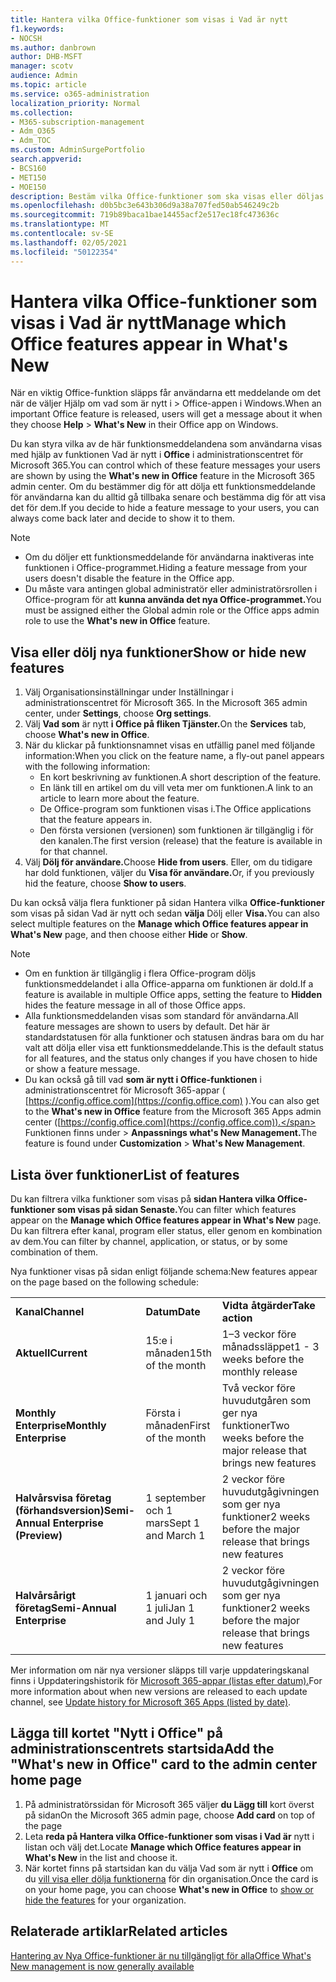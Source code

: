 ```yaml
---
title: Hantera vilka Office-funktioner som visas i Vad är nytt
f1.keywords:
- NOCSH
ms.author: danbrown
author: DHB-MSFT
manager: scotv
audience: Admin
ms.topic: article
ms.service: o365-administration
localization_priority: Normal
ms.collection:
- M365-subscription-management
- Adm_O365
- Adm_TOC
ms.custom: AdminSurgePortfolio
search.appverid:
- BCS160
- MET150
- MOE150
description: Bestäm vilka Office-funktioner som ska visas eller döljas när en användare väljer Hjälp > Vad är nytt i Office-appen i Windows med hjälp av funktionen "Vad är nytt i Office" i administrationscentret för Microsoft 365.
ms.openlocfilehash: d0b5bc3e643b306d9a38a707fed50ab546249c2b
ms.sourcegitcommit: 719b89baca1bae14455acf2e517ec18fc473636c
ms.translationtype: MT
ms.contentlocale: sv-SE
ms.lasthandoff: 02/05/2021
ms.locfileid: "50122354"
---
```

# <a name="manage-which-office-features-appear-in-whats-new"></a><span data-ttu-id="c776b-103">Hantera vilka Office-funktioner som visas i Vad är nytt</span><span class="sxs-lookup"><span data-stu-id="c776b-103">Manage which Office‎ features appear in What's New</span></span>

<span data-ttu-id="c776b-104">När en viktig Office-funktion släpps får användarna ett meddelande om det när de väljer Hjälp om vad som är nytt i  >   Office-appen i Windows.</span><span class="sxs-lookup"><span data-stu-id="c776b-104">When an important ‎Office‎ feature is released, users will get a message about it when they choose **Help** > **What's New** in their ‎‎Office‎‎ app on ‎Windows‎.</span></span>

<span data-ttu-id="c776b-105">Du kan styra vilka av de här funktionsmeddelandena som användarna visas med hjälp av funktionen Vad är nytt i **Office** i administrationscentret för Microsoft 365.</span><span class="sxs-lookup"><span data-stu-id="c776b-105">You can control which of these feature messages your users are shown by using the **What's new in Office** feature in the Microsoft 365 admin center.</span></span> <span data-ttu-id="c776b-106">Om du bestämmer dig för att dölja ett funktionsmeddelande för användarna kan du alltid gå tillbaka senare och bestämma dig för att visa det för dem.</span><span class="sxs-lookup"><span data-stu-id="c776b-106">If you decide to hide a feature message to your users, you can always come back later and decide to show it to them.</span></span>

> [!NOTE]
> - <span data-ttu-id="c776b-107">Om du döljer ett funktionsmeddelande för användarna inaktiveras inte funktionen i Office-programmet.</span><span class="sxs-lookup"><span data-stu-id="c776b-107">Hiding a feature message from your users doesn't disable the feature in the Office app.</span></span>
> - <span data-ttu-id="c776b-108">Du måste vara antingen global administratör eller administratörsrollen i Office-program för att **kunna använda det nya Office-programmet.**</span><span class="sxs-lookup"><span data-stu-id="c776b-108">You must be assigned either the Global admin role or the Office apps admin role to use the **What's new in Office** feature.</span></span>

## <a name="show-or-hide-new-features"></a><span data-ttu-id="c776b-109">Visa eller dölj nya funktioner</span><span class="sxs-lookup"><span data-stu-id="c776b-109">Show or hide new features</span></span> 

1. <span data-ttu-id="c776b-110">Välj Organisationsinställningar under Inställningar i administrationscentret för Microsoft 365. </span><span class="sxs-lookup"><span data-stu-id="c776b-110">In the Microsoft 365 admin center, under **Settings**, choose **Org settings**.</span></span>
2. <span data-ttu-id="c776b-111">Välj **Vad som** är nytt **i Office på fliken Tjänster.**</span><span class="sxs-lookup"><span data-stu-id="c776b-111">On the **Services** tab, choose **What's new in Office**.</span></span>
3. <span data-ttu-id="c776b-112">När du klickar på funktionsnamnet visas en utfällig panel med följande information:</span><span class="sxs-lookup"><span data-stu-id="c776b-112">When you click on the feature name, a fly-out panel appears with the following information:</span></span>
     - <span data-ttu-id="c776b-113">En kort beskrivning av funktionen.</span><span class="sxs-lookup"><span data-stu-id="c776b-113">A short description of the feature.</span></span>
     - <span data-ttu-id="c776b-114">En länk till en artikel om du vill veta mer om funktionen.</span><span class="sxs-lookup"><span data-stu-id="c776b-114">A link to an article to learn more about the feature.</span></span>
     - <span data-ttu-id="c776b-115">De Office-program som funktionen visas i.</span><span class="sxs-lookup"><span data-stu-id="c776b-115">The Office applications that the feature appears in.</span></span>
     - <span data-ttu-id="c776b-116">Den första versionen (versionen) som funktionen är tillgänglig i för den kanalen.</span><span class="sxs-lookup"><span data-stu-id="c776b-116">The first version (release) that the feature is available in for that channel.</span></span>
4. <span data-ttu-id="c776b-117">Välj **Dölj för användare.**</span><span class="sxs-lookup"><span data-stu-id="c776b-117">Choose **Hide from users**.</span></span> <span data-ttu-id="c776b-118">Eller, om du tidigare har dold funktionen, väljer du **Visa för användare.**</span><span class="sxs-lookup"><span data-stu-id="c776b-118">Or, if you previously hid the feature, choose **Show to users**.</span></span>

<span data-ttu-id="c776b-119">Du kan också välja flera funktioner på sidan Hantera vilka **Office-funktioner** som visas på sidan Vad är nytt och sedan **välja** Dölj eller **Visa.**</span><span class="sxs-lookup"><span data-stu-id="c776b-119">You can also select multiple features on the **Manage which ‎Office‎ features appear in What's New** page, and then choose either **Hide** or **Show**.</span></span>

> [!NOTE]
> - <span data-ttu-id="c776b-120">Om en funktion är tillgänglig i flera  Office-program döljs funktionsmeddelandet i alla Office-apparna om funktionen är dold.</span><span class="sxs-lookup"><span data-stu-id="c776b-120">If a feature is available in multiple Office apps, setting the feature to **Hidden** hides the feature message in all of those Office apps.</span></span>
> - <span data-ttu-id="c776b-121">Alla funktionsmeddelanden visas som standard för användarna.</span><span class="sxs-lookup"><span data-stu-id="c776b-121">All feature messages are shown to users by default.</span></span> <span data-ttu-id="c776b-122">Det här är standardstatusen för alla funktioner och statusen ändras bara om du har valt att dölja eller visa ett funktionsmeddelande.</span><span class="sxs-lookup"><span data-stu-id="c776b-122">This is the default status for all features, and the status only changes if you have chosen to hide or show a feature message.</span></span>
> - <span data-ttu-id="c776b-123">Du kan också gå till vad **som är nytt i Office-funktionen** i administrationscentret för Microsoft 365-appar ( [https://config.office.com](https://config.office.com) ).</span><span class="sxs-lookup"><span data-stu-id="c776b-123">You can also get to the **What's new in Office** feature from the Microsoft 365 Apps admin center ([https://config.office.com](https://config.office.com)).</span></span> <span data-ttu-id="c776b-124">Funktionen finns under   >  **Anpassnings what's New Management.**</span><span class="sxs-lookup"><span data-stu-id="c776b-124">The feature is found under **Customization** > **What's New Management**.</span></span>

## <a name="list-of-features"></a><span data-ttu-id="c776b-125">Lista över funktioner</span><span class="sxs-lookup"><span data-stu-id="c776b-125">List of features</span></span>

<span data-ttu-id="c776b-126">Du kan filtrera vilka funktioner som visas på **sidan Hantera vilka Office-funktioner som visas på sidan Senaste.**</span><span class="sxs-lookup"><span data-stu-id="c776b-126">You can filter which features appear on the **Manage which ‎Office‎ features appear in What's New** page.</span></span> <span data-ttu-id="c776b-127">Du kan filtrera efter kanal, program eller status, eller genom en kombination av dem.</span><span class="sxs-lookup"><span data-stu-id="c776b-127">You can filter by channel, application, or status, or by some combination of them.</span></span>

<span data-ttu-id="c776b-128">Nya funktioner visas på sidan enligt följande schema:</span><span class="sxs-lookup"><span data-stu-id="c776b-128">New features appear on the page based on the following schedule:</span></span>

||||
|:-----|:-----|:-----|
|<span data-ttu-id="c776b-129">**Kanal**</span><span class="sxs-lookup"><span data-stu-id="c776b-129">**Channel**</span></span> <br/> |<span data-ttu-id="c776b-130">**Datum**</span><span class="sxs-lookup"><span data-stu-id="c776b-130">**Date**</span></span> <br/> |<span data-ttu-id="c776b-131">**Vidta åtgärder**</span><span class="sxs-lookup"><span data-stu-id="c776b-131">**Take action**</span></span> <br/> |
|<span data-ttu-id="c776b-132">**Aktuell**</span><span class="sxs-lookup"><span data-stu-id="c776b-132">**Current**</span></span> <br/> |<span data-ttu-id="c776b-133">15:e i månaden</span><span class="sxs-lookup"><span data-stu-id="c776b-133">15th of the month</span></span>  <br/> |<span data-ttu-id="c776b-134">1–3 veckor före månadssläppet</span><span class="sxs-lookup"><span data-stu-id="c776b-134">1 - 3 weeks before the monthly release</span></span> <br/> |
|<span data-ttu-id="c776b-135">**Monthly Enterprise**</span><span class="sxs-lookup"><span data-stu-id="c776b-135">**Monthly Enterprise**</span></span> <br/> |<span data-ttu-id="c776b-136">Första i månaden</span><span class="sxs-lookup"><span data-stu-id="c776b-136">First of the month</span></span>  <br/> |<span data-ttu-id="c776b-137">Två veckor före huvudutgåren som ger nya funktioner</span><span class="sxs-lookup"><span data-stu-id="c776b-137">Two weeks before the major release that brings new features</span></span> |
|<span data-ttu-id="c776b-138">**Halvårsvisa företag (förhandsversion)**</span><span class="sxs-lookup"><span data-stu-id="c776b-138">**Semi-Annual Enterprise (Preview)**</span></span> <br/> |<span data-ttu-id="c776b-139">1 september och 1 mars</span><span class="sxs-lookup"><span data-stu-id="c776b-139">Sept 1 and March 1</span></span> <br/> | <span data-ttu-id="c776b-140">2 veckor före huvudutgågivningen som ger nya funktioner</span><span class="sxs-lookup"><span data-stu-id="c776b-140">2 weeks before the major release that brings new features</span></span>|
|<span data-ttu-id="c776b-141">**Halvårsårigt företag**</span><span class="sxs-lookup"><span data-stu-id="c776b-141">**Semi-Annual Enterprise**</span></span> <br/> |<span data-ttu-id="c776b-142">1 januari och 1 juli</span><span class="sxs-lookup"><span data-stu-id="c776b-142">Jan 1 and July 1</span></span> <br/> | <span data-ttu-id="c776b-143">2 veckor före huvudutgågivningen som ger nya funktioner</span><span class="sxs-lookup"><span data-stu-id="c776b-143">2 weeks before the major release that brings new features</span></span><br/> |

<span data-ttu-id="c776b-144">Mer information om när nya versioner släpps till varje uppdateringskanal finns i Uppdateringshistorik för [Microsoft 365-appar (listas efter datum).](https://docs.microsoft.com/officeupdates/update-history-microsoft365-apps-by-date)</span><span class="sxs-lookup"><span data-stu-id="c776b-144">For more information about when new versions are released to each update channel, see [Update history for Microsoft 365 Apps (listed by date)](https://docs.microsoft.com/officeupdates/update-history-microsoft365-apps-by-date).</span></span>

## <a name="add-the-whats-new-in-office-card-to-the-admin-center-home-page"></a><span data-ttu-id="c776b-145">Lägga till kortet "Nytt i Office" på administrationscentrets startsida</span><span class="sxs-lookup"><span data-stu-id="c776b-145">Add the "What's new in Office" card to the admin center home page</span></span>

1. <span data-ttu-id="c776b-146">På administratörssidan för Microsoft 365 väljer **du Lägg till** kort överst på sidan</span><span class="sxs-lookup"><span data-stu-id="c776b-146">On the Microsoft 365 admin page, choose **Add card** on top of the page</span></span>
2. <span data-ttu-id="c776b-147">Leta **reda på Hantera vilka Office-funktioner som visas i Vad är** nytt i listan och välj det.</span><span class="sxs-lookup"><span data-stu-id="c776b-147">Locate **Manage which Office features appear in What's New** in the list and choose it.</span></span>
3. <span data-ttu-id="c776b-148">När kortet finns på startsidan kan du välja Vad som är nytt i **Office** om du [vill visa eller dölja funktionerna](#show-or-hide-new-features) för din organisation.</span><span class="sxs-lookup"><span data-stu-id="c776b-148">Once the card is on your home page, you can choose **What's new in Office** to [show or hide the features](#show-or-hide-new-features) for your organization.</span></span>


## <a name="related-articles"></a><span data-ttu-id="c776b-149">Relaterade artiklar</span><span class="sxs-lookup"><span data-stu-id="c776b-149">Related articles</span></span>

[<span data-ttu-id="c776b-150">Hantering av Nya Office-funktioner är nu tillgängligt för alla</span><span class="sxs-lookup"><span data-stu-id="c776b-150">Office What's New management is now generally available</span></span>](https://techcommunity.microsoft.com/t5/microsoft-365-blog/office-what-s-new-management-is-now-generally-available/ba-p/1179954)